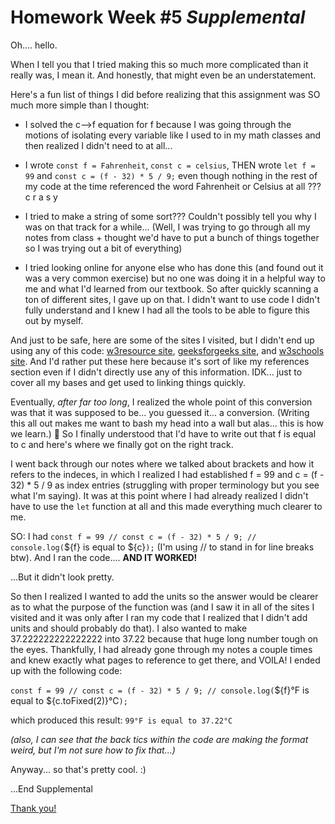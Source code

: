 # Homework Week #5 *Supplemental*

Oh.... hello. 

When I tell you that I tried making this so much more complicated than it really was, I mean it. And honestly, that might even be an understatement. 

Here's a fun list of things I did before realizing that this assignment was SO much more simple than I thought: 

- I solved the c-->f equation for f because I was going through the motions of isolating every variable like I used to in my math classes and then realized I didn't need to at all...

- I wrote `const f = Fahrenheit`, `const c = celsius`, THEN wrote `let f = 99` and `const c = (f - 32) * 5 / 9;` even though nothing in the rest of my code at the time referenced the word Fahrenheit or Celsius at all ??? c r a s y

- I tried to make a string of some sort??? Couldn't possibly tell you why I was on that track for a while... (Well, I was trying to go through all my notes from class + thought we'd have to put a bunch of things together so I was trying out a bit of everything)

- I tried looking online for anyone else who has done this (and found out it was a very common exercise) but no one was doing it in a helpful way to me and what I'd learned from our textbook. So after quickly scanning a ton of different sites, I gave up on that. I didn't want to use code I didn't fully understand and I knew I had all the tools to be able to figure this out by myself. 

And just to be safe, here are some of the sites I visited, but I didn't end up using any of this code: 
[w3resource site](https://www.w3resource.com/javascript-exercises/javascript-basic-exercise-11.php), 
[geeksforgeeks site](https://www.geeksforgeeks.org/javascript/javascript-program-to-convert-farenheit-to-celcius/), and 
[w3schools site](https://www.w3schools.com/howto/howto_js_temperature_converter.asp). And I'd rather put these here because it's sort of like my references section even if I didn't directly use any of this information. IDK... just to cover all my bases and get used to linking things quickly. 

Eventually, *after far too long*, I realized the whole point of this conversion was that it was supposed to be... you guessed it... a conversion. (Writing this all out makes me want to bash my head into a wall but alas... this is how we learn.) 🤦 So I finally understood that I'd have to write out that f is equal to c and here's where we finally got on the right track. 

I went back through our notes where we talked about brackets and how it refers to the indeces, in which I realized I had established f = 99 and c = (f - 32) * 5 / 9 as index entries (struggling with proper terminology but you see what I'm saying). It was at this point where I had already realized I didn't have to use the `let` function at all and this made everything much clearer to me. 

SO: I had `const f = 99 // const c = (f - 32) * 5 / 9; // console.log(`${f} is equal to ${c}`);` (I'm using // to stand in for line breaks btw). And I ran the code.... **AND IT WORKED!**

...But it didn't look pretty. 

So then I realized I wanted to add the units so the answer would be clearer as to what the purpose of the function was (and I saw it in all of the sites I visited and it was only after I ran my code that I realized that I didn't add units and should probably do that). I also wanted to make 37.222222222222222 into 37.22 because that huge long number tough on the eyes. Thankfully, I had already gone through my notes a couple times and knew exactly what pages to reference to get there, and VOILA! I ended up with the following code: 

`const f = 99 //
const c = (f - 32) * 5 / 9; //
console.log(`${f}°F is equal to ${c.toFixed(2)}°C`);`

which produced this result: `99°F is equal to 37.22°C`

*(also, I can see that the back tics within the code are making the format weird, but I'm not sure how to fix that...)*

Anyway... so that's pretty cool. :)

...End Supplemental 

[Thank you!](ThankYou.jpg)

